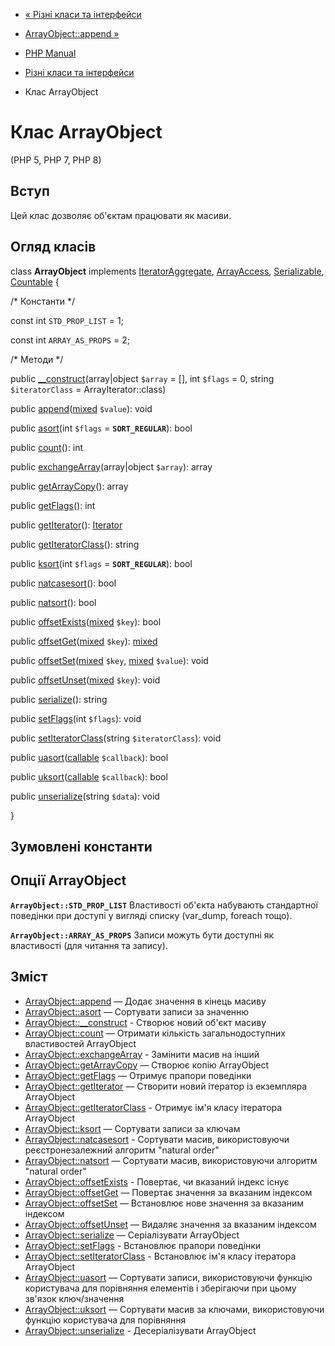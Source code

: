 - [« Різні класи та інтерфейси](spl.misc.md)
- [ArrayObject::append »](arrayobject.append.md)

- [PHP Manual](index.md)
- [Різні класи та інтерфейси](spl.misc.md)
- Клас ArrayObject

# Клас ArrayObject

(PHP 5, PHP 7, PHP 8)

## Вступ

Цей клас дозволяє об'єктам працювати як масиви.

## Огляд класів

class **ArrayObject** implements
[IteratorAggregate](class.iteratoraggregate.md),
[ArrayAccess](class.arrayaccess.md),
[Serializable](class.serializable.md),
[Countable](class.countable.md) {

/\* Константи \*/

const int `STD_PROP_LIST` = 1;

const int `ARRAY_AS_PROPS` = 2;

/\* Методи \*/

public [\_\_construct](arrayobject.construct.md)(array\|object
`$array` = [], int `$flags` = 0, string `$iteratorClass` =
ArrayIterator::class)

public [append](arrayobject.append.md)([mixed](language.types.declarations.md#language.types.declarations.mixed)
`$value`): void

public [asort](arrayobject.asort.md)(int `$flags` =
**`SORT_REGULAR`**): bool

public [count](arrayobject.count.md)(): int

public [exchangeArray](arrayobject.exchangearray.md)(array\|object
`$array`): array

public [getArrayCopy](arrayobject.getarraycopy.md)(): array

public [getFlags](arrayobject.getflags.md)(): int

public [getIterator](arrayobject.getiterator.md)():
[Iterator](class.iterator.md)

public [getIteratorClass](arrayobject.getiteratorclass.md)(): string

public [ksort](arrayobject.ksort.md)(int `$flags` =
**`SORT_REGULAR`**): bool

public [natcasesort](arrayobject.natcasesort.md)(): bool

public [natsort](arrayobject.natsort.md)(): bool

public
[offsetExists](arrayobject.offsetexists.md)([mixed](language.types.declarations.md#language.types.declarations.mixed)
`$key`): bool

public
[offsetGet](arrayobject.offsetget.md)([mixed](language.types.declarations.md#language.types.declarations.mixed)
`$key`):
[mixed](language.types.declarations.md#language.types.declarations.mixed)

public
[offsetSet](arrayobject.offsetset.md)([mixed](language.types.declarations.md#language.types.declarations.mixed)
`$key`,
[mixed](language.types.declarations.md#language.types.declarations.mixed)
`$value`): void

public
[offsetUnset](arrayobject.offsetunset.md)([mixed](language.types.declarations.md#language.types.declarations.mixed)
`$key`): void

public [serialize](arrayobject.serialize.md)(): string

public [setFlags](arrayobject.setflags.md)(int `$flags`): void

public [setIteratorClass](arrayobject.setiteratorclass.md)(string
`$iteratorClass`): void

public
[uasort](arrayobject.uasort.md)([callable](language.types.callable.md)
`$callback`): bool

public
[uksort](arrayobject.uksort.md)([callable](language.types.callable.md)
`$callback`): bool

public [unserialize](arrayobject.unserialize.md)(string `$data`): void

}

## Зумовлені константи

## Опції ArrayObject

**`ArrayObject::STD_PROP_LIST`**
Властивості об'єкта набувають стандартної поведінки при доступі у вигляді
списку (var_dump, foreach тощо).

**`ArrayObject::ARRAY_AS_PROPS`**
Записи можуть бути доступні як властивості (для читання та запису).

## Зміст

- [ArrayObject::append](arrayobject.append.md) — Додає значення
в кінець масиву
- [ArrayObject::asort](arrayobject.asort.md) — Сортувати записи за
значенню
- [ArrayObject::\_\_construct](arrayobject.construct.md) - Створює
новий об'єкт масиву
- [ArrayObject::count](arrayobject.count.md) — Отримати кількість
загальнодоступних властивостей ArrayObject
- [ArrayObject::exchangeArray](arrayobject.exchangearray.md) -
Замінити масив на інший
- [ArrayObject::getArrayCopy](arrayobject.getarraycopy.md) — Створює
копію ArrayObject
- [ArrayObject::getFlags](arrayobject.getflags.md) — Отримує прапори
поведінки
- [ArrayObject::getIterator](arrayobject.getiterator.md) — Створити
новий ітератор із екземпляра ArrayObject
- [ArrayObject::getIteratorClass](arrayobject.getiteratorclass.md) -
Отримує ім'я класу ітератора ArrayObject
- [ArrayObject::ksort](arrayobject.ksort.md) — Сортувати записи за
ключам
- [ArrayObject::natcasesort](arrayobject.natcasesort.md) -
Сортувати масив, використовуючи реєстронезалежний алгоритм "natural
order"
- [ArrayObject::natsort](arrayobject.natsort.md) — Сортувати
масив, використовуючи алгоритм "natural order"
- [ArrayObject::offsetExists](arrayobject.offsetexists.md) -
Повертає, чи вказаний індекс існує
- [ArrayObject::offsetGet](arrayobject.offsetget.md) — Повертає
значення за вказаним індексом
- [ArrayObject::offsetSet](arrayobject.offsetset.md) — Встановлює
нове значення за вказаним індексом
- [ArrayObject::offsetUnset](arrayobject.offsetunset.md) — Видаляє
значення за вказаним індексом
- [ArrayObject::serialize](arrayobject.serialize.md) — Серіалізувати
ArrayObject
- [ArrayObject::setFlags](arrayobject.setflags.md) - Встановлює
прапори поведінки
- [ArrayObject::setIteratorClass](arrayobject.setiteratorclass.md) -
Встановлює ім'я класу ітератора ArrayObject
- [ArrayObject::uasort](arrayobject.uasort.md) — Сортувати записи,
використовуючи функцію користувача для порівняння елементів і
зберігаючи при цьому зв'язок ключ/значення
- [ArrayObject::uksort](arrayobject.uksort.md) — Сортувати масив
за ключами, використовуючи функцію користувача для порівняння
- [ArrayObject::unserialize](arrayobject.unserialize.md) -
Десеріалізувати ArrayObject
